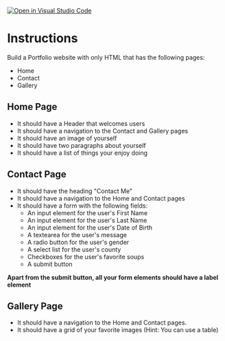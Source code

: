 [![Open in Visual Studio Code](https://classroom.github.com/assets/open-in-vscode-c66648af7eb3fe8bc4f294546bfd86ef473780cde1dea487d3c4ff354943c9ae.svg)](https://classroom.github.com/online_ide?assignment_repo_id=8426767&assignment_repo_type=AssignmentRepo)
# Instructions

Build a Portfolio website with only HTML that has the following pages:

- Home
- Contact
- Gallery

## Home Page

- It should have a Header that welcomes users
- It should have a navigation to the Contact and Gallery pages
- It should have an image of yourself
- It should have two paragraphs about yourself
- It should have a list of things your enjoy doing

## Contact Page

- It should have the heading "Contact Me"
- It should have a navigation to the Home and Contact pages
- It should have a form with the following fields:
  - An input element for the user's First Name
  - An input element for the user's Last Name
  - An input element for the user's Date of Birth
  - A textearea for the user's message
  - A radio button for the user's gender
  - A select list for the user's county
  - Checkboxes for the user's favorite soups
  - A submit button

**Apart from the submit button, all your form elements should have a label element**

## Gallery Page

- It should have a navigation to the Home and Contact pages.
- It should have a grid of your favorite images (Hint: You can use a table)
